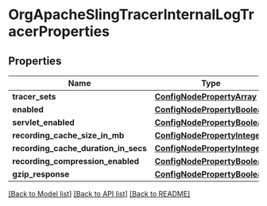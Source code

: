 # OrgApacheSlingTracerInternalLogTracerProperties

## Properties
Name | Type | Description | Notes
------------ | ------------- | ------------- | -------------
**tracer_sets** | [**ConfigNodePropertyArray**](ConfigNodePropertyArray.md) |  | [optional] 
**enabled** | [**ConfigNodePropertyBoolean**](ConfigNodePropertyBoolean.md) |  | [optional] 
**servlet_enabled** | [**ConfigNodePropertyBoolean**](ConfigNodePropertyBoolean.md) |  | [optional] 
**recording_cache_size_in_mb** | [**ConfigNodePropertyInteger**](ConfigNodePropertyInteger.md) |  | [optional] 
**recording_cache_duration_in_secs** | [**ConfigNodePropertyInteger**](ConfigNodePropertyInteger.md) |  | [optional] 
**recording_compression_enabled** | [**ConfigNodePropertyBoolean**](ConfigNodePropertyBoolean.md) |  | [optional] 
**gzip_response** | [**ConfigNodePropertyBoolean**](ConfigNodePropertyBoolean.md) |  | [optional] 

[[Back to Model list]](../README.md#documentation-for-models) [[Back to API list]](../README.md#documentation-for-api-endpoints) [[Back to README]](../README.md)



